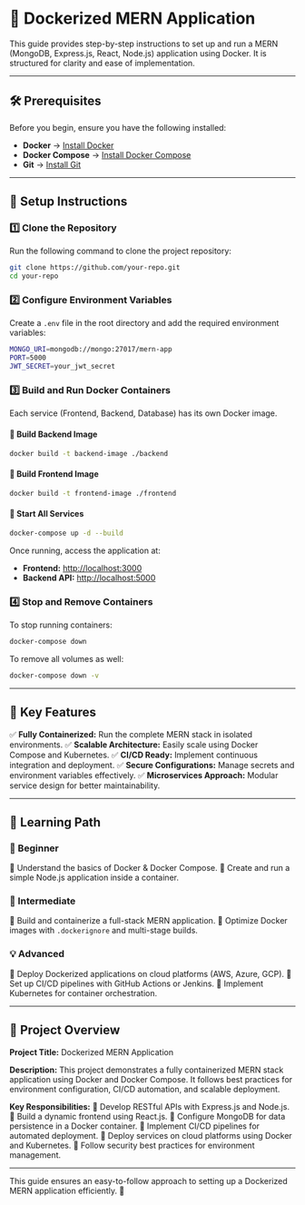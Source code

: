 # 🚀 Dockerized MERN Application

This guide provides step-by-step instructions to set up and run a MERN (MongoDB, Express.js, React, Node.js) application using Docker. It is structured for clarity and ease of implementation.

---

## 🛠 Prerequisites
Before you begin, ensure you have the following installed:
- **Docker** → [Install Docker](https://www.docker.com/get-started)
- **Docker Compose** → [Install Docker Compose](https://docs.docker.com/compose/install/)
- **Git** → [Install Git](https://git-scm.com/)

---

## 🔹 Setup Instructions

### 1️⃣ Clone the Repository
Run the following command to clone the project repository:
```bash
git clone https://github.com/your-repo.git
cd your-repo
```

### 2️⃣ Configure Environment Variables
Create a `.env` file in the root directory and add the required environment variables:
```bash
MONGO_URI=mongodb://mongo:27017/mern-app
PORT=5000
JWT_SECRET=your_jwt_secret
```

### 3️⃣ Build and Run Docker Containers
Each service (Frontend, Backend, Database) has its own Docker image.

#### 🔹 Build Backend Image
```bash
docker build -t backend-image ./backend
```

#### 🔹 Build Frontend Image
```bash
docker build -t frontend-image ./frontend
```

#### 🔹 Start All Services
```bash
docker-compose up -d --build
```

Once running, access the application at:
- **Frontend:** [http://localhost:3000](http://localhost:3000)
- **Backend API:** [http://localhost:5000](http://localhost:5000)

### 4️⃣ Stop and Remove Containers
To stop running containers:
```bash
docker-compose down
```
To remove all volumes as well:
```bash
docker-compose down -v
```

---

## 🎯 Key Features
✅ **Fully Containerized:** Run the complete MERN stack in isolated environments.
✅ **Scalable Architecture:** Easily scale using Docker Compose and Kubernetes.
✅ **CI/CD Ready:** Implement continuous integration and deployment.
✅ **Secure Configurations:** Manage secrets and environment variables effectively.
✅ **Microservices Approach:** Modular service design for better maintainability.

---

## 📘 Learning Path
### 🔰 Beginner
🔹 Understand the basics of Docker & Docker Compose.
🔹 Create and run a simple Node.js application inside a container.

### 🚀 Intermediate
🔹 Build and containerize a full-stack MERN application.
🔹 Optimize Docker images with `.dockerignore` and multi-stage builds.

### 💡 Advanced
🔹 Deploy Dockerized applications on cloud platforms (AWS, Azure, GCP).
🔹 Set up CI/CD pipelines with GitHub Actions or Jenkins.
🔹 Implement Kubernetes for container orchestration.

---

## 📌 Project Overview
**Project Title:** Dockerized MERN Application

**Description:** This project demonstrates a fully containerized MERN stack application using Docker and Docker Compose. It follows best practices for environment configuration, CI/CD automation, and scalable deployment.

**Key Responsibilities:**
🔹 Develop RESTful APIs with Express.js and Node.js.
🔹 Build a dynamic frontend using React.js.
🔹 Configure MongoDB for data persistence in a Docker container.
🔹 Implement CI/CD pipelines for automated deployment.
🔹 Deploy services on cloud platforms using Docker and Kubernetes.
🔹 Follow security best practices for environment management.

---

This guide ensures an easy-to-follow approach to setting up a Dockerized MERN application efficiently. 🚀

